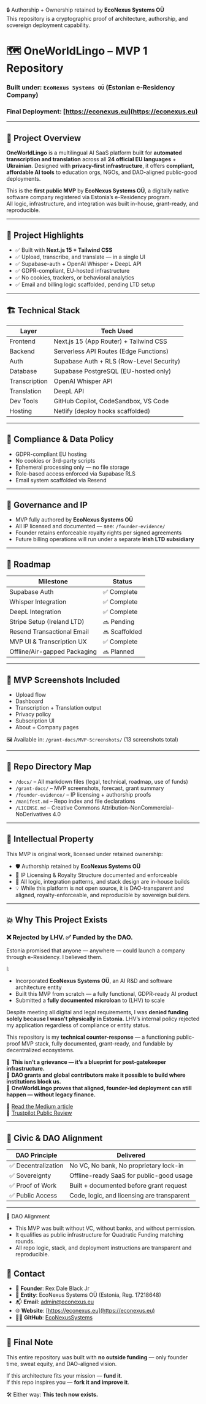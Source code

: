 🔒 Authorship + Ownership retained by **EcoNexus Systems OÜ**  
This repository is a cryptographic proof of architecture, authorship, and sovereign deployment capability.

# 🗺️ OneWorldLingo – MVP 1 Repository

### Built under: `EcoNexus Systems OÜ` (Estonian e-Residency Company)  
### Final Deployment: [https://econexus.eu](https://econexus.eu)

---

## 🧠 Project Overview

**OneWorldLingo** is a multilingual AI SaaS platform built for **automated transcription and translation** across all **24 official EU languages** + **Ukrainian**. Designed with **privacy-first infrastructure**, it offers **compliant, affordable AI tools** to education orgs, NGOs, and DAO-aligned public-good deployments.

This is the **first public MVP** by **EcoNexus Systems OÜ**, a digitally native software company registered via Estonia’s e-Residency program.  
All logic, infrastructure, and integration was built in-house, grant-ready, and reproducible.

---

## 🧾 Project Highlights

- ✅ Built with **Next.js 15 + Tailwind CSS**
- ✅ Upload, transcribe, and translate — in a single UI
- ✅ Supabase-auth + OpenAI Whisper + DeepL API
- ✅ GDPR-compliant, EU-hosted infrastructure
- ✅ No cookies, trackers, or behavioral analytics
- ✅ Email and billing logic scaffolded, pending LTD setup

---

## 🏗️ Technical Stack

| Layer        | Tech Used                                                                 |
|--------------|---------------------------------------------------------------------------|
| Frontend     | Next.js 15 (App Router) + Tailwind CSS                                     |
| Backend      | Serverless API Routes (Edge Functions)                                     |
| Auth         | Supabase Auth + RLS (Row-Level Security)                                  |
| Database     | Supabase PostgreSQL (EU-hosted only)                                       |
| Transcription| OpenAI Whisper API                                                         |
| Translation  | DeepL API                                                                  |
| Dev Tools    | GitHub Copilot, CodeSandbox, VS Code                                       |
| Hosting      | Netlify (deploy hooks scaffolded)                                          |

---

## 🔐 Compliance & Data Policy

- GDPR-compliant EU hosting  
- No cookies or 3rd-party scripts  
- Ephemeral processing only — no file storage  
- Role-based access enforced via Supabase RLS  
- Email system scaffolded via Resend

---

## 🧭 Governance and IP

- MVP fully authored by **EcoNexus Systems OÜ**
- All IP licensed and documented — see: `/founder-evidence/`
- Founder retains enforceable royalty rights per signed agreements
- Future billing operations will run under a separate **Irish LTD subsidiary**

---

## 🚧 Roadmap

| Milestone                         | Status        |
|----------------------------------|---------------|
| Supabase Auth                    | ✅ Complete    |
| Whisper Integration              | ✅ Complete    |
| DeepL Integration                | ✅ Complete    |
| Stripe Setup (Ireland LTD)       | 🔜 Pending     |
| Resend Transactional Email       | 🔜 Scaffolded  |
| MVP UI & Transcription UX        | ✅ Complete    |
| Offline/Air-gapped Packaging     | 🔜 Planned     |

---

## 📸 MVP Screenshots Included

- Upload flow  
- Dashboard  
- Transcription + Translation output  
- Privacy policy  
- Subscription UI  
- About + Company pages  

🖼️ Available in: `/grant-docs/MVP-Screenshots/` (13 screenshots total)

---

## 📂 Repo Directory Map

- `/docs/` – All markdown files (legal, technical, roadmap, use of funds)  
- `/grant-docs/` – MVP screenshots, forecast, grant summary  
- `/founder-evidence/` – IP licensing + authorship proofs  
- `/manifest.md` – Repo index and file declarations  
- `/LICENSE.md` – Creative Commons Attribution–NonCommercial–NoDerivatives 4.0

---

## 🧠 Intellectual Property

This MVP is original work, licensed under retained ownership:

- 🛡️ Authorship retained by **EcoNexus Systems OÜ**  
- 📜 IP Licensing & Royalty Structure documented and enforceable  
- 🧠 All logic, integration patterns, and stack design are in-house builds  
- 💡 While this platform is not open source, it is DAO-transparent and aligned, royalty-enforceable, and reproducible by sovereign builders.

---

## 💥 Why This Project Exists

### ❌ Rejected by LHV. ✅ Funded by the DAO.

Estonia promised that anyone — anywhere — could launch a company through e-Residency. I believed them.

I:

- Incorporated **EcoNexus Systems OÜ**, an AI R&D and software architecture entity
- Built this MVP from scratch — a fully functional, GDPR-ready AI product
- Submitted a **fully documented microloan** to (LHV) to scale

Despite meeting all digital and legal requirements, I was **denied funding solely because I wasn't physically in Estonia.** LHV’s internal policy rejected my application regardless of compliance or entity status.

This repository is my **technical counter-response** — a functioning public-proof MVP stack, fully documented, grant-ready, and fundable by decentralized ecosystems.

📌 **This isn’t a grievance — it’s a blueprint for post-gatekeeper infrastructure.**  
📌 **DAO grants and global contributors make it possible to build where institutions block us.**  
📌 **OneWorldLingo proves that aligned, founder-led deployment can still happen — without legacy finance.**

🔗 [Read the Medium article](https://medium.com/@admin_46492/lhv-rejected-my-e-residency-business-loan-application-because-im-an-e-resident-db327fc05718)  
🔗 [Trustpilot Public Review](https://www.trustpilot.com/reviews/686d1069096889da45a7597f)

---

## 🤖 Civic & DAO Alignment

| DAO Principle         | Delivered                                  |
|-----------------------|--------------------------------------------|
| ✅ Decentralization    | No VC, No bank, No proprietary lock-in     |
| ✅ Sovereignty         | Offline-ready SaaS for public-good usage   |
| ✅ Proof of Work       | Built + documented before grant request    |
| ✅ Public Access       | Code, logic, and licensing are transparent |

---

🎯 DAO Alignment

- This MVP was built without VC, without banks, and without permission.
- It qualifies as public infrastructure for Quadratic Funding matching rounds.
- All repo logic, stack, and deployment instructions are transparent and reproducible.

## 🧾 Contact

- 💼 **Founder**: Rex Dale Black Jr  
- 🏢 **Entity**: EcoNexus Systems OÜ (Estonia, Reg. 17218648)  
- 📬 **Email**: [admin@econexus.eu](mailto:admin@econexus.eu)  
- 🌐 **Website**: [https://econexus.eu](https://econexus.eu)  
- 🧑‍💻 **GitHub**: [EcoNexusSystems](https://github.com/EcoNexusSystems)

---

## 💬 Final Note

This entire repository was built with **no outside funding** — only founder time, sweat equity, and DAO-aligned vision.

If this architecture fits your mission — **fund it**.  
If this repo inspires you — **fork it and improve it**.

🛠️ Either way: **This tech now exists.**
